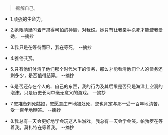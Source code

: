 >拆解自己。

- 1.顽强的生命力。

- 2.她眼睛里闪着严肃得可怕的神情，对我说，她只有让我亲手杀死才能使我爱她。 --摘抄

- 3.我只是在等待而已，我在等死。 --摘抄

- 4.雅俗共赏。

- 5.只有他们付清了他们那个时代欠下的债务，那么才能看清他们个人的债务还剩多少，是否值得结算。 --摘抄

- 6.是否还存在个人的、自己的东西，我的行为及其后果是否只是海洋上空洞的泡沫，只是历史长河中毫无意义的游戏。 --摘抄

- 7.您准备刺死姑娘，您愿意庄严地被处死，您也肯定与那一受一百年地清苦，受一百年地鞭笞。 --摘抄

- 8.我总有一天会更好地学会玩这人生游戏。我总有一天会学会笑。帕勃罗在等着我，莫扎特在等着我。 --摘抄
